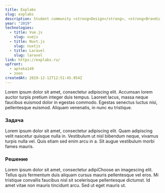 ```yaml
---
title: Explabs
slug: explabs
description: Student community <strong>Design</strong>, <strong>Branding</strong> and&nbsp;<strong>Website</strong> network
year: "2019"
technologies:
  - title: Vue.js
    slug: vuejs
  - title: Nuxt.js
    slug: nuxtjs
  - title: Laravel
    slug: laravel
link: https://explabs.ru/
upfront: 
  - apteka149
  - zoon
createdAt: 2019-12-12T12:51:45.954Z
---
```

Lorem ipsum dolor sit amet, consectetur adipiscing elit. Accumsan lorem auctor turpis pretium integer duis tempus. Laoreet lacus, massa neque faucibus euismod dolor in egestas commodo. Egestas senectus luctus nisi, pellentesque euismod. Aliquam venenatis, in nunc eu tristique.

### Задача

Lorem ipsum dolor sit amet, consectetur adipiscing elit. Quam adipiscing velit nascetur quisque nulla in. Vestibulum ut nisl bibendum neque, vivamus turpis nulla vel. Quis etiam sed enim arcu in a. Sit augue vestibulum morbi fames mauris.

### Решение

Lorem ipsum dolor sit amet, consectetur adipiChoose an imagescing elit. Tellus quis fermentum duis aliquam cursus mauris pellentesque vel eros. Mi tristique convallis faucibus nisl sit scelerisque pellentesque dictumst. Id amet vitae non mauris tincidunt arcu. Sed ut eget mauris ut.
